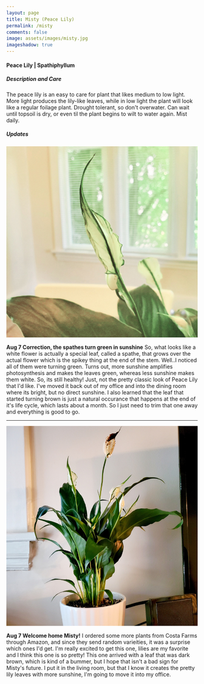 ```yaml
---
layout: page
title: Misty (Peace Lily)
permalink: /misty
comments: false
image: assets/images/misty.jpg
imageshadow: true
---
```


#### Peace Lily | Spathiphyllum

##### Description and Care

The peace lily is an easy to care for plant that likes medium to low light. More light produces the lily-like leaves, while in low light the plant will look like a regular foilage plant. Drought tolerant, so don't overwater. Can wait until topsoil is dry, or even til the plant begins to wilt to water again. Mist daily.

##### Updates

<img class="figure-img" src="https://raw.githubusercontent.com/cndragn/garden/master/assets/images/misty-aug14.jpg">

**Aug 7 Correction, the spathes turn green in sunshine** So, what looks like a white flower is actually a special leaf, called a spathe, that grows over the actual flower which is the spikey thing at the end of the stem. Well..I noticed all of them were turning green. Turns out, more sunshine amplifies photosynthesis and makes the leaves green, whereas less sunshine makes them white. So, its still healthy! Just, not the pretty classic look of Peace Lily that I'd like. I've moved it back out of my office and into the dining room where its bright, but no direct sunshine. I also learned that the leaf that started turning brown is just a natural occurance that happens at the end of it's life cycle, which lasts about a month. So I just need to trim that one away and everything is good to go.

<hr/>

<img class="figure-img" src="https://raw.githubusercontent.com/cndragn/garden/master/assets/images/misty-aug7.jpg">

**Aug 7 Welcome home Misty!** I ordered some more plants from Costa Farms through Amazon, and since they send random varieities, it was a surprise which ones I'd get. I'm really excited to get this one, lilies are my favorite and I think this one is so pretty! This one arrived with a leaf that was dark brown, which is kind of a bummer, but I hope that isn't a bad sign for Misty's future. I put it in the living room, but that I know it creates the pretty lily leaves with more sunshine, I'm going to move it into my office.
